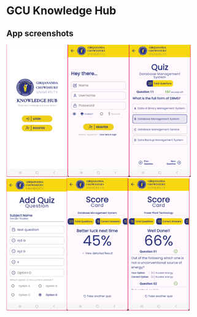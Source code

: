 # GCU Knowledge Hub

## App screenshots
![homepage](/app_stuffs/assets/Screenshots/1.png)![register](/app_stuffs/assets/Screenshots/2.png)![quiz screen](/app_stuffs/assets/Screenshots/3.png)<br>
![add quiz](/app_stuffs/assets/Screenshots/5.png)![score card](/app_stuffs/assets/Screenshots/3.1.png)![concise score card](/app_stuffs/assets/Screenshots/4.png)<br>
